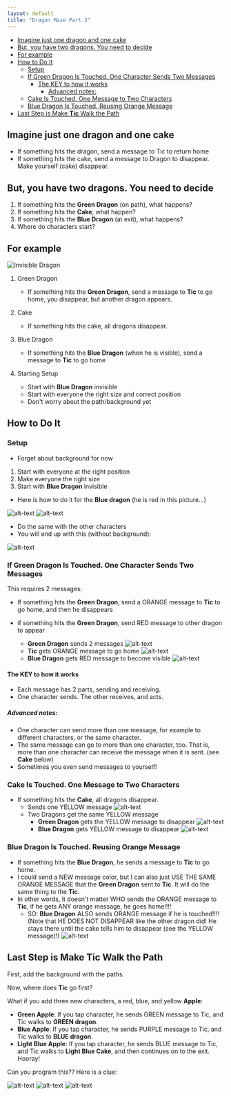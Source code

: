 ```yaml
---
layout: default
title: "Dragon Maze Part 2"
---
```


* [Imagine just one dragon and one cake](#imagine-just-one-dragon-and-one-cake)
* [But, you have two dragons. You need to decide](#but-you-have-two-dragons-you-need-to-decide)
* [For example](#for-example)
* [How to Do It](#how-to-do-it)
  * [Setup](#setup)
  * [If Green Dragon Is Touched. One Character Sends Two Messages](#if-green-dragon-is-touched-one-character-sends-two-messages)
    * [The KEY to how it works](#the-key-to-how-it-works)
      * [Advanced notes:](#advanced-notes)
  * [Cake Is Touched. One Message to Two Characters](#cake-is-touched-one-message-to-two-characters)
  * [Blue Dragon Is Touched. Reusing Orange Message](#blue-dragon-is-touched-reusing-orange-message)
* [Last Step is Make **Tic** Walk the Path](#last-step-is-make-tic-walk-the-path)



## Imagine just one dragon and one cake
* If something hits the dragon, send a message to Tic to return home
* If something hits the cake, send a message to Dragon to disappear. Make yourself (cake) disappear.

## But, you have two dragons. You need to decide
1. If something hits the **Green Dragon** (on path), what happens?
2. If something hits the **Cake**, what happen?
3. If something hits the **Blue Dragon** (at exit), what happens?
4. Where do characters start?

## For example

![Invisible Dragon](images/DragonMazePart2Images/finishedSetup.jpg "Invisible Dragon")


1. Green Dragon
   * If something hits the **Green Dragon**, send a message to **Tic** to go home, you disappear, but another dragon appears.
1. Cake
   * If something hits the cake, all dragons disappear.
1. Blue Dragon
   * If something hits the **Blue Dragon** (when he is visible), send a message to **Tic** to go home

1. Starting Setup
   * Start with **Blue Dragon** invisible
   * Start with everyone the right size and correct position
   * Don't worry about the path/background yet

## How to Do It

### Setup

* Forget about background for now
  
1. Start with everyone at the right position
2. Make everyone the right size
3. Start with **Blue Dragon** invisible

* Here is how to do it for the **Blue dragon** (he is red in this picture...)

![alt-text](images/DragonMazePart2Images/step2.jpg "Hover text")
![alt-text](images/DragonMazePart2Images/step1.jpg "Hover text")

* Do the same with the other characters
* You will end up with this (without background):

![alt-text](images/DragonMazePart2Images/finishedSetup.jpg "Hover text")


### If Green Dragon Is Touched. One Character Sends Two Messages
This requires 2 messages:
* If something hits the **Green Dragon**, send a ORANGE message to **Tic** to go home, and then he disappears
* if something hits the **Green Dragon**, send RED message to other dragon to appear

    * **Green Dragon** sends 2 messages
![alt-text](images/2020-04-27/Dragon1.jpg "Hover text")
    * **Tic** gets ORANGE message to go home
![alt-text](images/2020-04-27/TicGetsMessage.jpg "Hover text")
    * **Blue Dragon** gets RED message to become visible
![alt-text](images/2020-04-27/Dragon2GetsRedMessage.jpg "Hover text")

#### The KEY to how it works
* Each message has 2 parts, sending and receiving. 
* One character sends. The other receives, and acts.

##### Advanced notes:
* One character can send more than one message, for example to different characters, or the same character. 
* The same message can go to more than one character, too. That is, more than one character can receive the message when it is sent. (see **Cake** below)
* Sometimes you even send messages to yourself!


### Cake Is Touched. One Message to Two Characters
* If something hits the **Cake**, all dragons disappear.
    * Sends one YELLOW message
![alt-text](images/DragonMazePart2Images/CakeSendsMessage.jpg "CakeSendsMessage")
    * Two Dragons get the same YELLOW message
      * **Green Dragon** gets the YELLOW message to disappear
![alt-text](images/DragonMazePart2Images/Dragon1GetsYellowMessage.jpg "Hover text")
      * **Blue Dragon** gets YELLOW message to disappear
![alt-text](images/DragonMazePart2Images/Dragon2GetsYellowMessage.jpg "Hover text")

### Blue Dragon Is Touched. Reusing Orange Message
* If something hits the **Blue Dragon**, he sends a message to **Tic** to go home. 
* I could send a NEW message color, but I can also just USE THE SAME ORANGE MESSAGE that the **Green Dragon** sent to **Tic**. It will do the same thing to the **Tic**. 
* In other words, it doesn't matter WHO sends the ORANGE message to **Tic**, if he gets ANY orange message, he goes home!!!!
    * SO: **Blue Dragon** ALSO sends ORANGE message if he is touched!!!! (Note that HE DOES NOT DISAPPEAR like the other dragon did! He stays there until the cake tells him to disappear (see the YELLOW message)!)
![alt-text](images/DragonMazePart2Images/BlueDragonSendsOrangeMessage.jpg "Hover text")


## Last Step is Make **Tic** Walk the Path

First, add the background with the paths. 

Now, where does **Tic** go first? 

What if you add three new characters, a red, blue, and yellow **Apple**:
* **Green Apple**: If you tap character, he sends GREEN message to Tic, and Tic walks to **GREEN dragon**.
* **Blue Apple**: If you tap character, he sends PURPLE message to Tic, and Tic walks to **BLUE dragon**.
* **Light Blue Apple**: If you tap character, he sends BLUE message to Tic, and Tic walks to **Light Blue Cake**, and then continues on to the exit. Hooray!


Can you program this?? Here is a clue: 

![alt-text](images/DragonMazePart2Images/Apples.jpg "Hover text")
![alt-text](images/DragonMazePart2Images/redAppleSendsGreenMessage.jpg "Hover text")
![alt-text](images/DragonMazePart2Images/TicGetsBlueMessage.jpg "Hover text")